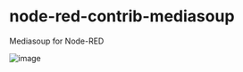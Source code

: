 # node-red-contrib-mediasoup
Mediasoup for Node-RED

![image](https://user-images.githubusercontent.com/23562523/172000238-7ea0c788-edba-4649-8e35-01d00d408107.png)
